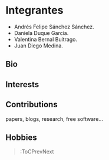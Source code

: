 # Integrantes
- Andrés Felipe Sánchez Sánchez.
- Daniela Duque Garcia.
- Valentina Bernal Buitrago.
- Juan Diego Medina.
## Bio

## Interests

## Contributions

papers, blogs, research, free software...

## Hobbies

> :ToCPrevNext